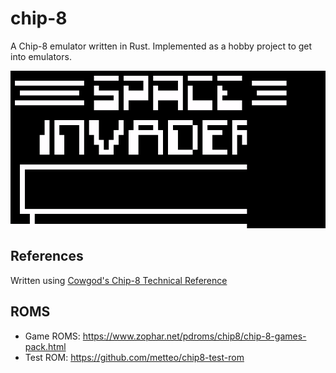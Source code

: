 # chip-8
A Chip-8 emulator written in Rust. Implemented as a hobby project to get into emulators.

![Space Invaders Demo](space_demo.gif)

## References
Written using [Cowgod's Chip-8 Technical Reference](http://devernay.free.fr/hacks/chip8/C8TECH10.HTM)

## ROMS

* Game ROMS: https://www.zophar.net/pdroms/chip8/chip-8-games-pack.html
* Test ROM: https://github.com/metteo/chip8-test-rom

